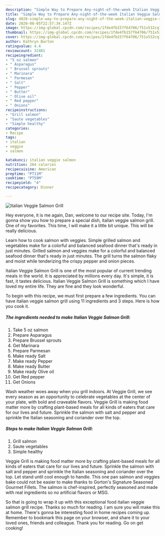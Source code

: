 ```yaml
---
description: "Simple Way to Prepare Any-night-of-the-week Italian Veggie Salmon Grill"
title: "Simple Way to Prepare Any-night-of-the-week Italian Veggie Salmon Grill"
slug: 4028-simple-way-to-prepare-any-night-of-the-week-italian-veggie-salmon-grill
date: 2020-08-05T22:57:34.147Z
image: https://img-global.cpcdn.com/recipes/1fde4fb157f64706/751x532cq70/italian-veggie-salmon-grill-recipe-main-photo.jpg
thumbnail: https://img-global.cpcdn.com/recipes/1fde4fb157f64706/751x532cq70/italian-veggie-salmon-grill-recipe-main-photo.jpg
cover: https://img-global.cpcdn.com/recipes/1fde4fb157f64706/751x532cq70/italian-veggie-salmon-grill-recipe-main-photo.jpg
author: Kathryn Barton
ratingvalue: 4.4
reviewcount: 32401
recipeingredient:
- "5 oz salmon"
- " Asparagus"
- " Brussel sprouts"
- " Marinara"
- " Parmesan"
- " Salt"
- " Pepper"
- " Butter"
- " Olive oil"
- " Red pepper"
- " Onions"
recipeinstructions:
- "Grill salmon"
- "Saute vegetables"
- "Simple healthy"
categories:
- Recipe
tags:
- italian
- veggie
- salmon

katakunci: italian veggie salmon 
nutrition: 264 calories
recipecuisine: American
preptime: "PT11M"
cooktime: "PT59M"
recipeyield: "4"
recipecategory: Dinner

---
```



![Italian Veggie Salmon Grill](https://img-global.cpcdn.com/recipes/1fde4fb157f64706/751x532cq70/italian-veggie-salmon-grill-recipe-main-photo.jpg)

Hey everyone, it is me again, Dan, welcome to our recipe site. Today, I'm gonna show you how to prepare a special dish, italian veggie salmon grill. One of my favorites. This time, I will make it a little bit unique. This will be really delicious.

Learn how to cook salmon with veggies. Simple grilled salmon and vegetables make for a colorful and balanced seafood dinner that&#39;s ready in just minutes. Grilled salmon and veggies make for a colorful and balanced seafood dinner that&#39;s ready in just minutes. The grill turns the salmon flaky and moist while tenderizing the crispy pepper and onion pieces.

Italian Veggie Salmon Grill is one of the most popular of current trending meals in the world. It is appreciated by millions every day. It's simple, it is fast, it tastes delicious. Italian Veggie Salmon Grill is something which I have loved my entire life. They are fine and they look wonderful.


To begin with this recipe, we must first prepare a few ingredients. You can have italian veggie salmon grill using 11 ingredients and 3 steps. Here is how you cook it.

<!--inarticleads1-->

##### The ingredients needed to make Italian Veggie Salmon Grill:

1. Take 5 oz salmon
1. Prepare  Asparagus
1. Prepare  Brussel sprouts
1. Get  Marinara
1. Prepare  Parmesan
1. Make ready  Salt
1. Make ready  Pepper
1. Make ready  Butter
1. Make ready  Olive oil
1. Get  Red pepper
1. Get  Onions


Wash weather woes away when you grill indoors. At Veggie Grill, we see every season as an opportunity to celebrate vegetables at the center of your plate, with bold and craveable flavors. Veggie Grill is making food matter more by crafting plant-based meals for all kinds of eaters that care for our lives and future. Sprinkle the salmon with salt and pepper and sprinkle the Italian seasoning and coriander over the top. 

<!--inarticleads2-->

##### Steps to make Italian Veggie Salmon Grill:

1. Grill salmon
1. Saute vegetables
1. Simple healthy


Veggie Grill is making food matter more by crafting plant-based meals for all kinds of eaters that care for our lives and future. Sprinkle the salmon with salt and pepper and sprinkle the Italian seasoning and coriander over the top. Let stand until cool enough to handle. This one pan salmon and veggies bake could not be easier to make thanks to Gorton&#39;s Signature Seasoned Gourmet Fillets. The salmon is chef-inspired, perfectly seasoned and made with real ingredients so no artificial flavors or MSG. 

So that is going to wrap it up with this exceptional food italian veggie salmon grill recipe. Thanks so much for reading. I am sure you will make this at home. There's gonna be interesting food in home recipes coming up. Remember to bookmark this page on your browser, and share it to your loved ones, friends and colleague. Thank you for reading. Go on get cooking!
